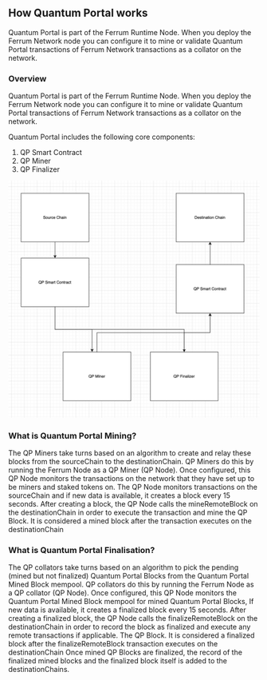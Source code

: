 ## How Quantum Portal works

Quantum Portal is part of the Ferrum Runtime Node. When you deploy the Ferrum Network node you can configure it to mine or validate Quantum Portal transactions of Ferrum Network transactions as a collator on the network.

### Overview

Quantum Portal is part of the Ferrum Runtime Node. When you deploy the Ferrum Network node you can configure it to mine or validate Quantum Portal transactions of Ferrum Network transactions as a collator on the network.

Quantum Portal includes the following core components:

1. QP Smart Contract
2. QP Miner
3. QP Finalizer

![alt text](../images/qp-overview.png "Title")

### What is Quantum Portal Mining?

The QP Miners take turns based on an algorithm to create and relay these blocks from the sourceChain to the destinationChain. QP Miners do this by running the Ferrum Node as a QP Miner (QP Node). Once configured, this QP Node monitors the transactions on the network that they have set up to be miners and staked tokens on. The QP Node monitors transactions on the sourceChain and if new data is available, it creates a block every 15 seconds. After creating a block, the QP Node calls the mineRemoteBlock on the destinationChain in order to execute the transaction and mine the QP Block. It is considered a mined block after the transaction executes on the destinationChain

### What is Quantum Portal Finalisation?

The QP collators take turns based on an algorithm to pick the pending (mined but not finalized) Quantum Portal Blocks from the Quantum Portal Mined Block mempool. QP collators do this by running the Ferrum Node as a QP collator (QP Node). Once configured, this QP Node monitors the Quantum Portal Mined Block mempool for mined Quantum Portal Blocks, If new data is available, it creates a finalized block every 15 seconds. After creating a finalized block, the QP Node calls the finalizeRemoteBlock on the destinationChain in order to record the block as finalized and execute any remote transactions if applicable. The QP Block. It is considered a finalized block after the finalizeRemoteBlock transaction executes on the destinationChain
Once mined QP Blocks are finalized, the record of the finalized mined blocks and the finalized block itself is added to the destinationChains.